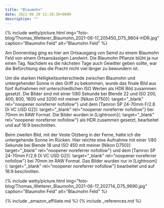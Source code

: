```yaml
---
title: "Blaumohn"
date: 2021-06-20 12:19:39+0000
description: ""
---
```

{% include wetty/picture.html img="foto-blog/Thomas_Wetterer_Blaumohn_2021-06-17_205450_D75_9804-HDR.jpg" caption="Blaumohn Feld" alt="Blaumohn Feld" %}

Am Donnerstag ging es hier am Ortsausgang von Semd zu einem Blaumohn Feld von einem Ortsansässigen Landwirt. Die Blaumohn Pflanze blüht ja nur einen Tag. Nachdem es die nächsten Tage auch Gewitter geben sollte, war die Befürchtung das die Pracht nicht viel länger zu bewundern ist.

Um die starken Helligkeitsunterschiede zwischen Blaumohn und untergehender Sonne in den Griff zu bekommen, wurde das finale Bild aus fünf Aufnahmen mit unterschiedlichen ISO Werten als HDR Bild zusammen gesetzt. Die Bilder sind mit einer 1/80 Sekunde bei Blende 22 und ISO 200, 400, 800, 1600 und 3200 mit meiner [Nikon D750]{: target="_blank" rel="noopener noreferrer nofollow"} und dem [Tamron SP 24-70mm F/2.8 Di VC USD G2]{: target="_blank" rel="noopener noreferrer nofollow"} bei 70mm im RAW Format. Die Bilder wurden in [Lightroom]{: target="_blank" rel="noopener noreferrer nofollow"} als HDR zusammen gesetzt, bearbeitet und auf 16:9 beschnitten.

Beim zweiten Bild, mit der Veste Otzberg in der Ferne, hatte ich die untergehende Sonne im Rücken. Hier reichte eine Aufnahme mit einer 1/80 Sekunde bei Blende 18 und ISO 450 mit meiner [Nikon D750]{: target="_blank" rel="noopener noreferrer nofollow"} und dem [Tamron SP 24-70mm F/2.8 Di VC USD G2]{: target="_blank" rel="noopener noreferrer nofollow"} bei 70mm im RAW Format. Das Bilder wurden nur in [Lightroom]{: target="_blank" rel="noopener noreferrer nofollow"} bearbeitet und auf 16:9 beschnitten.

{% include wetty/picture.html img="foto-blog/Thomas_Wetterer_Blaumohn_2021-06-17_202714_D75_9690.jpg" caption="Blaumohn Feld" alt="Blaumohn Feld" %}


{% include _amazon_affiliate.md %}
{% include _references.md %}
